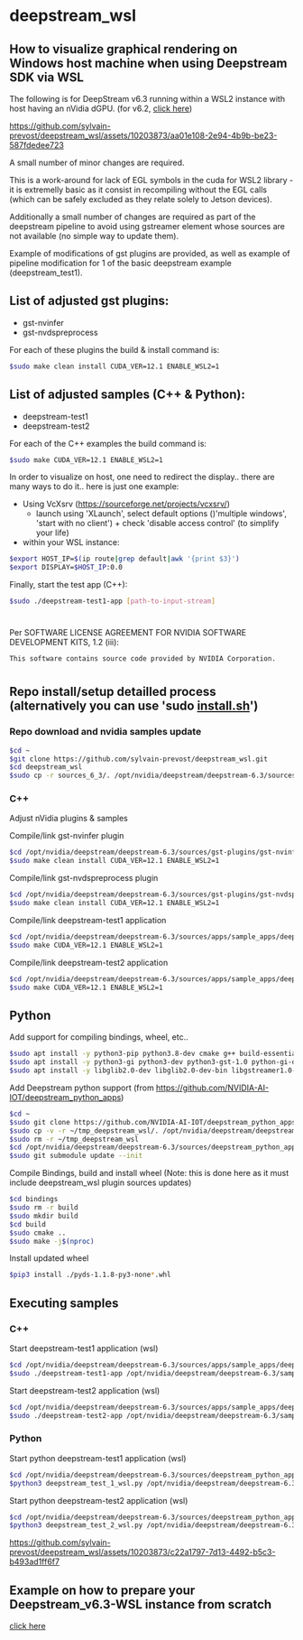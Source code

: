 # deepstream_wsl

## How to visualize graphical rendering on Windows host machine when using Deepstream SDK via WSL

The following is for DeepStream v6.3 running within a WSL2 instance with host having an nVidia dGPU.
(for v6.2, [click here](./README_6_2.md))

https://github.com/sylvain-prevost/deepstream_wsl/assets/10203873/aa01e108-2e94-4b9b-be23-587fdedee723

A small number of minor changes are required.

This is a work-around for lack of EGL symbols in the cuda for WSL2 library - it is extremelly basic as it consist in recompiling without the EGL calls (which can be safely excluded as they relate solely to Jetson devices).

Additionally a small number of changes are required as part of the deepstream pipeline to avoid using gstreamer element whose sources are not available (no simple way to update them).

Example of modifications of gst plugins are provided, as well as example of pipeline modification for 1 of the basic deepstream example (deepstream_test1).

## List of adjusted gst plugins:
- gst-nvinfer
- gst-nvdspreprocess

For each of these plugins the build & install command is:
```bash
$sudo make clean install CUDA_VER=12.1 ENABLE_WSL2=1
```

## List of adjusted samples (C++ & Python):
- deepstream-test1
- deepstream-test2

For each of the C++ examples the build command is:
```bash
$sudo make CUDA_VER=12.1 ENABLE_WSL2=1
```

In order to visualize on host, one need to redirect the display.. there are many ways to do it.. here is just one example:
- Using VcXsrv (https://sourceforge.net/projects/vcxsrv/)
    - launch using 'XLaunch', select default options ()'multiple windows', 'start with no client') + check 'disable access control' (to simplify your life)
- within your WSL instance:
```bash
$export HOST_IP=$(ip route|grep default|awk '{print $3}')
$export DISPLAY=$HOST_IP:0.0
```

Finally, start the test app (C++):
```bash
$sudo ./deepstream-test1-app [path-to-input-stream]
```

#

Per SOFTWARE LICENSE AGREEMENT FOR NVIDIA SOFTWARE DEVELOPMENT KITS, 1.2 (iii):
```
This software contains source code provided by NVIDIA Corporation.
```

#

## Repo install/setup detailled process (alternatively you can use 'sudo [install.sh](./install.sh)')

### Repo download and nvidia samples update
``` bash
$cd ~
$git clone https://github.com/sylvain-prevost/deepstream_wsl.git
$cd deepstream_wsl
$sudo cp -r sources_6_3/. /opt/nvidia/deepstream/deepstream-6.3/sources
```

### C++

Adjust nVidia plugins & samples

Compile/link gst-nvinfer plugin
``` bash
$cd /opt/nvidia/deepstream/deepstream-6.3/sources/gst-plugins/gst-nvinfer
$sudo make clean install CUDA_VER=12.1 ENABLE_WSL2=1
```

Compile/link gst-nvdspreprocess plugin
``` bash
$cd /opt/nvidia/deepstream/deepstream-6.3/sources/gst-plugins/gst-nvdspreprocess
$sudo make clean install CUDA_VER=12.1 ENABLE_WSL2=1
```

Compile/link deepstream-test1 application
``` bash
$cd /opt/nvidia/deepstream/deepstream-6.3/sources/apps/sample_apps/deepstream-test1
$sudo make CUDA_VER=12.1 ENABLE_WSL2=1
```

Compile/link deepstream-test2 application
``` bash
$cd /opt/nvidia/deepstream/deepstream-6.3/sources/apps/sample_apps/deepstream-test2
$sudo make CUDA_VER=12.1 ENABLE_WSL2=1
```

## Python

Add support for compiling bindings, wheel, etc.. 
``` bash
$sudo apt install -y python3-pip python3.8-dev cmake g++ build-essential libtool m4 autoconf automake
$sudo apt install -y python3-gi python3-dev python3-gst-1.0 python-gi-dev 
$sudo apt install -y libglib2.0-dev libglib2.0-dev-bin libgstreamer1.0-dev libgirepository1.0-dev libcairo2-dev
```

Add Deepstream python support (from https://github.com/NVIDIA-AI-IOT/deepstream_python_apps)
``` bash
$cd ~
$sudo git clone https://github.com/NVIDIA-AI-IOT/deepstream_python_apps tmp_deepstream_wsl
$sudo cp -v -r ~/tmp_deepstream_wsl/. /opt/nvidia/deepstream/deepstream-6.3/sources/deepstream_python_apps
$sudo rm -r ~/tmp_deepstream_wsl
$cd /opt/nvidia/deepstream/deepstream-6.3/sources/deepstream_python_apps
$sudo git submodule update --init
```

Compile Bindings, build and install wheel (Note: this is done here as it must include deepstream_wsl plugin sources updates)
``` bash
$cd bindings
$sudo rm -r build
$sudo mkdir build
$cd build
$sudo cmake ..
$sudo make -j$(nproc)
```

Install updated wheel
``` bash
$pip3 install ./pyds-1.1.8-py3-none*.whl
```

## Executing samples

### C++
Start deepstream-test1 application (wsl)
``` bash
$cd /opt/nvidia/deepstream/deepstream-6.3/sources/apps/sample_apps/deepstream-test1
$sudo ./deepstream-test1-app /opt/nvidia/deepstream/deepstream-6.3/samples/streams/sample_720p.h264
```

Start deepstream-test2 application (wsl)
``` bash
$cd /opt/nvidia/deepstream/deepstream-6.3/sources/apps/sample_apps/deepstream-test2
$sudo ./deepstream-test2-app /opt/nvidia/deepstream/deepstream-6.3/samples/streams/sample_720p.h264
```

### Python
Start python deepstream-test1 application (wsl)
``` bash
$cd /opt/nvidia/deepstream/deepstream-6.3/sources/deepstream_python_apps/apps/deepstream-test1
$python3 deepstream_test_1_wsl.py /opt/nvidia/deepstream/deepstream-6.3/samples/streams/sample_720p.h264
```

Start python deepstream-test2 application (wsl)
``` bash
$cd /opt/nvidia/deepstream/deepstream-6.3/sources/deepstream_python_apps/apps/deepstream-test2
$python3 deepstream_test_2_wsl.py /opt/nvidia/deepstream/deepstream-6.3/samples/streams/sample_720p.h264
```



https://github.com/sylvain-prevost/deepstream_wsl/assets/10203873/c22a1797-7d13-4492-b5c3-b493ad1ff6f7



## Example on how to prepare your Deepstream_v6.3-WSL instance from scratch 
[click here](./Wsl_6_3_prep.md)

